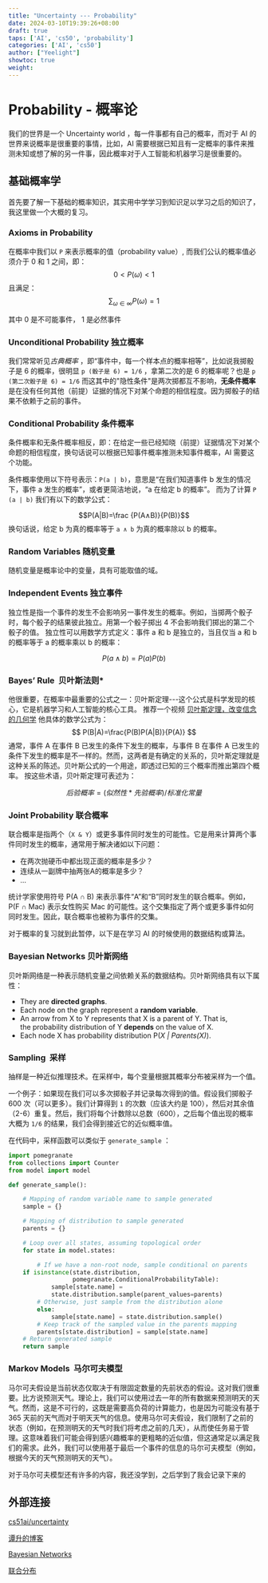 ```yaml
---
title: "Uncertainty --- Probability"
date: 2024-03-10T19:39:26+08:00
draft: true
taps: ['AI', 'cs50', 'probability']
categories: ['AI', 'cs50']
author: ["Yeelight"]
showtoc: true
weight:
---
```


# Probability - 概率论

我们的世界是一个 Uncertainty world ，每一件事都有自己的概率，而对于 AI 的世界来说概率是很重要的事情，比如，AI 需要根据已知且有一定概率的事件来推测未知或想了解的另一件事，因此概率对于人工智能和机器学习是很重要的。

## 基础概率学

首先要了解一下基础的概率知识，其实用中学学习到知识足以学习之后的知识了，我这里做一个大概的复习。

### Axioms in Probability

在概率中我们以 `P` 来表示概率的值（probability value）, 而我们公认的概率值必须介于 0 和 1 之间，即：
$$ 0 < P(ω) < 1 $$
且满足：
$$ \sum_{\omega\in\infty} P(ω) = 1 $$


其中 0 是不可能事件， 1 是必然事件

### Unconditional Probability 独立概率

我们常常听见*古典概率* ，即“事件中，每一个样本点的概率相等”，比如说我掷骰子是 6 的概率，很明显 `p (骰子是 6) = 1/6` ，拿第二次的是 6 的概率呢？也是 `p (第二次骰子是 6) = 1/6` 而这其中的"隐性条件"是两次掷都互不影响，**无条件概率**是在没有任何其他（前提）证据的情况下对某个命题的相信程度。因为掷骰子的结果不依赖于之前的事件。

### Conditional Probability 条件概率

条件概率和无条件概率相反，即：在给定一些已经知晓（前提）证据情况下对某个命题的相信程度，换句话说可以根据已知事件概率推测未知事件概率，AI 需要这个功能。

条件概率使用以下符号表示：`P(a | b)`，意思是“在我们知道事件 b 发生的情况下，事件 a 发生的概率”，或者更简洁地说，“a 在给定 b 的概率”。
而为了计算 `P (a | b)` 我们有以下的数学公式：

$$P(A|B)=\frac {P(A∧B)}{P(B)}$$
换句话说，给定 b 为真的概率等于 `a ∧ b` 为真的概率除以 b 的概率。

### Random Variables 随机变量

随机变量是概率论中的变量，具有可能取值的域。

### Independent Events 独立事件

独立性是指一个事件的发生不会影响另一事件发生的概率。例如，当掷两个骰子时，每个骰子的结果彼此独立。用第一个骰子掷出 4 不会影响我们掷出的第二个骰子的值。
独立性可以用数学方式定义：事件 a 和 b 是独立的，当且仅当 a 和 b 的概率等于 a 的概率乘以 b 的概率：

$$
 P(a ∧ b) = P(a)P(b)
$$

### Bayes’ Rule  贝叶斯法则*

他很重要，在概率中最重要的公式之一：贝叶斯定理---这个公式是科学发现的核心，它是机器学习和人工智能的核心工具。
推荐一个视频
[贝叶斯定理，改变信念的几何学](https://youtu.be/HZGCoVF3YvM)
他具体的数学公式为：
$$
P(B|A)=\frac{P(B)P(A|B)}{P(A)}
$$
通常，事件 A 在事件 B 已发生的条件下发生的概率，与事件 B 在事件 A 已发生的条件下发生的概率是不一样的。然而，这两者是有确定的关系的，贝叶斯定理就是这种关系的陈述。贝叶斯公式的一个用途，即透过已知的三个概率而推出第四个概率。
按这些术语，贝叶斯定理可表述为：

$$后验概率 = (似然性 * 先验概率)/标准化常量$$
### Joint Probability 联合概率

联合概率是指两个（`X & Y`）或更多事件同时发生的可能性。它是用来计算两个事件同时发生的概率，通常用于解决诸如以下问题：

- 在两次抛硬币中都出现正面的概率是多少？
- 连续从一副牌中抽两张A的概率是多少？
- ...

统计学家使用符号 P(A ∩ B) 来表示事件“A”和“B”同时发生的联合概率。例如，P(F ∩ Mac) 表示女性购买 Mac 的可能性。这个交集指定了两个或更多事件如何同时发生。因此，联合概率也被称为事件的交集。

对于概率的复习就到此暂停，以下是在学习 AI 的时候使用的数据结构或算法。
### Bayesian Networks 贝叶斯网络

贝叶斯网络是一种表示随机变量之间依赖关系的数据结构。贝叶斯网络具有以下属性：
- They are **directed graphs**.
- Each node on the graph represent a **random variable**.
- An arrow from X to Y represents that X is a parent of Y. That is, the probability distribution of Y **depends** on the value of X.
- Each node X has probability distribution P(_X | Parents(X)_).

### Sampling  采样

抽样是一种近似推理技术。在采样中，每个变量根据其概率分布被采样为一个值。

一个例子：如果现在我们可以多次掷骰子并记录每次得到的值。假设我们掷骰子 600 次（可以更多）。我们计算得到 `1` 的次数（应该大约是 100），然后对其余值（2-6）重复。然后，我们将每个计数除以总数（600），之后每个值出现的概率大概为 `1/6` 的结果，我们会得到接近它的近似概率值。

在代码中，采样函数可以类似于 `generate_sample` ：

```python
import pomegranate
from collections import Counter
from model import model

def generate_sample():

    # Mapping of random variable name to sample generated
    sample = {}

    # Mapping of distribution to sample generated
    parents = {}

    # Loop over all states, assuming topological order
    for state in model.states:

        # If we have a non-root node, sample conditional on parents
	if isinstance(state.distribution,
		          pomegranate.ConditionalProbabilityTable):
            sample[state.name] =
            state.distribution.sample(parent_values=parents)
        # Otherwise, just sample from the distribution alone
        else:
            sample[state.name] = state.distribution.sample()
        # Keep track of the sampled value in the parents mapping
        parents[state.distribution] = sample[state.name]
    # Return generated sample
    return sample
```

### Markov Models  马尔可夫模型

马尔可夫假设是当前状态仅取决于有限固定数量的先前状态的假设。这对我们很重要。比方说预测天气。理论上，我们可以使用过去一年的所有数据来预测明天的天气。然而，这是不可行的，这既是需要高负荷的计算能力，也是因为可能没有基于 365 天前的天气而对于明天天气的信息。使用马尔可夫假设，我们限制了之前的状态（例如，在预测明天的天气时我们将考虑之前的几天），从而使任务易于管理。这意味着我们可能会得到感兴趣概率的更粗略的近似值，但这通常足以满足我们的需求。此外，我们可以使用基于最后一个事件的信息的马尔可夫模型（例如，根据今天的天气预测明天的天气）。

对于马尔可夫模型还有许多的内容，我还没学到，之后学到了我会记录下来的

## 外部连接

[cs51ai/uncertainty](https://cs50.harvard.edu/ai/2024/notes/2/)

[谭升的博客](https://face2ai.com/Math-Probability-2-3-Bayes-Teorem/)

[Bayesian Networks](https://www.bayesserver.com/docs/introduction/bayesian-networks/)

[联合分布](https://zh.wikipedia.org/wiki/%E8%81%94%E5%90%88%E5%88%86%E5%B8%83)
